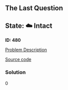 ## The Last Question

## State: :cloud: **Intact**

**ID: 480**

[Problem Description](https://projecteuler.net/problem=480)

[Source code](main.cpp)

### Solution
0